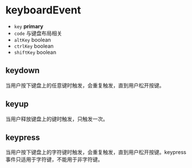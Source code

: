 # keyboardEvent
* `key`   **primary**  
* `code`  与键盘布局相关  
* `altKey` boolean
* `ctrlKey`   boolean
* `shiftKey`  boolean
## keydown
当用户按下键盘上的任意键时触发，会重复触发，直到用户松开按键。
## keyup
当用户释放键盘上的键时触发，只触发一次。
## keypress<abbr class="icon icon-deprecated"></abbr>
当用户按下键盘上的字符键时触发，会重复触发，直到用户松开按键。keypress事件只适用于字符键，不能用于非字符键。


<style>
@import "/css/common.css"
</style>